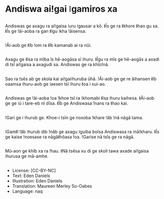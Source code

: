 # Andiswa aiǃgai ǀgamiros xa

##
Andiswas ge axagu ra aiǃgaisa ǀuru ǀgausar a kō. ǁÎs ge ra ǁkhore ǁhao gu sa. ǁÎs ge ǃâi-aoba ra gan ǁîgu ǀkha ǃâisensa.

##
ǃÂi-aob ge ǁîb ǃom ra ǁîb kamanab ai ra nûi.

##
Axagu ge ǁîsa ra mîba îs hē-aogāsa sī ǀhuru. ǁÎgu ra mîs ge hē-aogās a axadi di tsî aiǃgaisa a axagudi sa. Andiswas ge ra khîoǃnâ.

##
Sao ra tsēs ab ge skola kai aiǃgaiǀhuruba ūhâ. ǃÂi-aob ge ge re âihansen ǁîb oaamsa ǀhuru-aob ge ǀaesen tsî ǀhuru ǁoa i xui-ao.

##
Andiswas ge ǃâi-aoba ǃoa ǃkhoe tsî ra ǀkhomabi ǁîsa ǀhuru kaihesa. ǁÂi-aob ge ge ǀū i tare-eb nî dīsa. ǁÎb ge Andiswasa ǃnans ra ǁhao kai.

##
ǃGari ge i ǀhurub ge. Khoe-i tsîn ge noxoba ǃkhare ǃâb ǃnâ nāgā tama.

##
ǀGamǁî ǃâb ǀhurub dib ǃnâb ge axagu ǀguiba bolsa Andiswasa ra māǃkharu. ǁÎs ge kaise ǃnoesase ra nāgāǁhôasa ǃoa. ǃGarise nā tsîs ge ra nāgā.

##
Mû-aon ge khîb xa ra ǃhau. ǁNā tsēsa xu di ge skoli tawa axade aiǃgaisa ǀhurusa ge mā-amhe.

##
* License: [CC-BY-NC]
* Text: Eden Daniels
* Illustration: Eden Daniels
* Translation: Maureen Merley So-Oabes
* Language: naq
